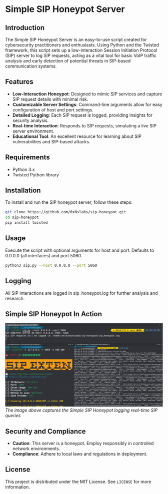 # Simple SIP Honeypot Server

## Introduction
The Simple SIP Honeypot Server is an easy-to-use script created for cybersecurity practitioners and enthusiasts. Using Python and the Twisted framework, this script sets up a low-interaction Session Initiation Protocol (SIP) server to log SIP requests, acting as a vital tool for basic VoIP traffic analysis and early detection of potential threats in SIP-based communication systems.

## Features
- **Low-Interaction Honeypot**: Designed to mimic SIP services and capture SIP request details with minimal risk.
- **Customizable Server Settings**: Command-line arguments allow for easy configuration of host and port settings.
- **Detailed Logging**: Each SIP request is logged, providing insights for security analysis.
- **Real-time Interaction**: Responds to SIP requests, simulating a live SIP server environment.
- **Educational Tool**: An excellent resource for learning about SIP vulnerabilities and SIP-based attacks.

## Requirements
- Python 3.x
- Twisted Python library

## Installation
To install and run the SIP honeypot server, follow these steps:

```bash
git clone https://github.com/0xNslabs/sip-honeypot.git
cd sip-honeypot
pip install twisted
```

## Usage

Execute the script with optional arguments for host and port. Defaults to 0.0.0.0 (all interfaces) and port 5060.


```bash
python3 sip.py --host 0.0.0.0 --port 5060
```

## Logging

All SIP interactions are logged in sip_honeypot.log for further analysis and research.

## Simple SIP Honeypot In Action

![Simple SIP Honeypot in Action](https://raw.githubusercontent.com/0xNslabs/sip-honeypot/main/PoC.png)
*The image above captures the Simple SIP Honeypot logging real-time SIP queries*

## Security and Compliance
- **Caution**: This server is a honeypot. Employ responsibly in controlled network environments.
- **Compliance**: Adhere to local laws and regulations in deployment.

## License
This project is distributed under the MIT License. See `LICENSE` for more information.